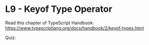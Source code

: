 # L9 - Keyof Type Operator

Read this chapter of TypeScript Handbook: https://www.typescriptlang.org/docs/handbook/2/keyof-types.html

Quiz:
